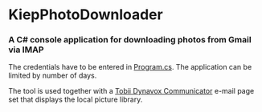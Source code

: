 # KiepPhotoDownloader
### A C# console application for downloading photos from Gmail via IMAP

The credentials have to be entered in [Program.cs](Program.cs). The application can be limited by number of days.

The tool is used together with a [Tobii Dynavox Communicator](http://www.tobiidynavox.com/) e-mail page set that displays the local picture library.
